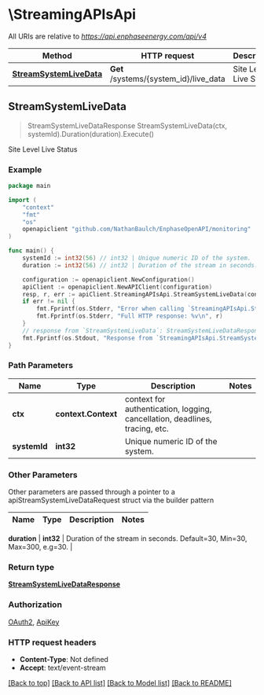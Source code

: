 # \StreamingAPIsApi

All URIs are relative to *https://api.enphaseenergy.com/api/v4*

Method | HTTP request | Description
------------- | ------------- | -------------
[**StreamSystemLiveData**](StreamingAPIsApi.md#StreamSystemLiveData) | **Get** /systems/{system_id}/live_data | Site Level Live Status



## StreamSystemLiveData

> StreamSystemLiveDataResponse StreamSystemLiveData(ctx, systemId).Duration(duration).Execute()

Site Level Live Status



### Example

```go
package main

import (
    "context"
    "fmt"
    "os"
    openapiclient "github.com/NathanBaulch/EnphaseOpenAPI/monitoring"
)

func main() {
    systemId := int32(56) // int32 | Unique numeric ID of the system.
    duration := int32(56) // int32 | Duration of the stream in seconds. Default=30, Min=30, Max=300, e.g=30. (optional)

    configuration := openapiclient.NewConfiguration()
    apiClient := openapiclient.NewAPIClient(configuration)
    resp, r, err := apiClient.StreamingAPIsApi.StreamSystemLiveData(context.Background(), systemId).Duration(duration).Execute()
    if err != nil {
        fmt.Fprintf(os.Stderr, "Error when calling `StreamingAPIsApi.StreamSystemLiveData``: %v\n", err)
        fmt.Fprintf(os.Stderr, "Full HTTP response: %v\n", r)
    }
    // response from `StreamSystemLiveData`: StreamSystemLiveDataResponse
    fmt.Fprintf(os.Stdout, "Response from `StreamingAPIsApi.StreamSystemLiveData`: %v\n", resp)
}
```

### Path Parameters


Name | Type | Description  | Notes
------------- | ------------- | ------------- | -------------
**ctx** | **context.Context** | context for authentication, logging, cancellation, deadlines, tracing, etc.
**systemId** | **int32** | Unique numeric ID of the system. | 

### Other Parameters

Other parameters are passed through a pointer to a apiStreamSystemLiveDataRequest struct via the builder pattern


Name | Type | Description  | Notes
------------- | ------------- | ------------- | -------------

 **duration** | **int32** | Duration of the stream in seconds. Default&#x3D;30, Min&#x3D;30, Max&#x3D;300, e.g&#x3D;30. | 

### Return type

[**StreamSystemLiveDataResponse**](StreamSystemLiveDataResponse.md)

### Authorization

[OAuth2](../README.md#OAuth2), [ApiKey](../README.md#ApiKey)

### HTTP request headers

- **Content-Type**: Not defined
- **Accept**: text/event-stream

[[Back to top]](#) [[Back to API list]](../README.md#documentation-for-api-endpoints)
[[Back to Model list]](../README.md#documentation-for-models)
[[Back to README]](../README.md)

